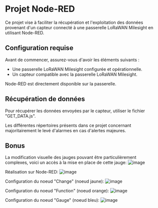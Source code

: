 # Projet Node-RED 

Ce projet vise à faciliter la récupération et l'exploitation des données provenant d'un capteur connecté à une passerelle LoRaWAN Milesight en utilisant Node-RED.

## Configuration requise

Avant de commencer, assurez-vous d'avoir les éléments suivants :

- Une passerelle LoRaWAN Milesight configurée et opérationnelle.
- Un capteur compatible avec la passerelle LoRaWAN Milesight.

Node-RED est directement disponible sur la passerelle.

## Récupération de données

Pour récupérer les données envoyées par le capteur, utiliser le fichier "GET_DATA.js".

Les différentes répertoires présents dans ce projet concernant majoritairement le levé d'alarmes en cas d'alertes majeures.

## Bonus

La modification visuelle des jauges pouvant être particulièrement complexes, voici un accès à la mise en place de cette jauge:
![image](https://github.com/0xH4shDumb/Node-RED/assets/98525935/70faea52-48f7-47ae-8a17-cc30942e83db)

Réalisation sur Node-RED:
![image](https://github.com/0xH4shDumb/Node-RED/assets/98525935/5b1faefa-2788-4d3e-9c26-cc875c2897ae)

Configuration du noeud "Change" (noeud jaune):
![image](https://github.com/0xH4shDumb/Node-RED/assets/98525935/0b21e942-743d-4e13-a6ce-b4e7c09c251d)

Configuration du noeud "Function" (noeud orange):
![image](https://github.com/0xH4shDumb/Node-RED/assets/98525935/bef89169-28cd-4875-8cfe-eb07e391a5e0)

Configuration du noeud "Gauge" (noeud bleu):
![image](https://github.com/0xH4shDumb/Node-RED/assets/98525935/15448816-1289-4ce7-b876-460917f149c3)
